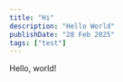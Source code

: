 ```yaml
---
title: "Hi"
description: "Hello World"
publishDate: "28 Feb 2025"
tags: ["test"]
---
```


Hello, world!
